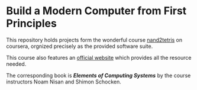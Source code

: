 # Build a Modern Computer from First Principles

This repository holds projects form the wonderful course [nand2tetris](https://www.coursera.org/learn/build-a-computer) on coursera, orgnized precisely as the provided software suite.

This course also features an [official website](http://www.nand2tetris.org/) which provides all the resource needed.

The corresponding book is ***Elements of Computing Systems*** by the course instructors Noam Nisan and Shimon Schocken.
